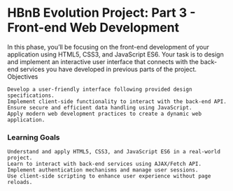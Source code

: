 <h1>HBnB Evolution Project: Part 3 - Front-end Web Development</h1>

In this phase, you’ll be focusing on the front-end development of your application using HTML5, CSS3, and JavaScript ES6. Your task is to design and implement an interactive user interface that connects with the back-end services you have developed in previous parts of the project.
Objectives

    Develop a user-friendly interface following provided design specifications.
    Implement client-side functionality to interact with the back-end API.
    Ensure secure and efficient data handling using JavaScript.
    Apply modern web development practices to create a dynamic web application.

<h3>Learning Goals</h3>

    Understand and apply HTML5, CSS3, and JavaScript ES6 in a real-world project.
    Learn to interact with back-end services using AJAX/Fetch API.
    Implement authentication mechanisms and manage user sessions.
    Use client-side scripting to enhance user experience without page reloads.
